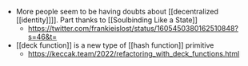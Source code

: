 - More people seem to be having doubts about [[decentralized [[identity]]]]. Part thanks to [[Soulbinding Like a State]]
    - https://twitter.com/frankieislost/status/1605450380162510848?s=46&t=
- [[deck function]] is a new type of [[hash function]] primitive
    - https://keccak.team/2022/refactoring_with_deck_functions.html
